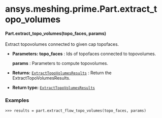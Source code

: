 <a id="ansys-meshing-prime-part-extract-topo-volumes"></a>

# ansys.meshing.prime.Part.extract_topo_volumes

<a id="ansys.meshing.prime.Part.extract_topo_volumes"></a>

#### Part.extract_topo_volumes(topo_faces, params)

Extract topovolumes connected to given cap topofaces.

* **Parameters:**
  **topo_faces**
  : Ids of topofaces connected to topovolumes.

  **params**
  : Parameters to compute topovolumes.
* **Returns:**
  [`ExtractTopoVolumesResults`](ansys.meshing.prime.ExtractTopoVolumesResults.md#ansys.meshing.prime.ExtractTopoVolumesResults)
  : Return the ExtractTopoVolumesResults.
* **Return type:**
  [`ExtractTopoVolumesResults`](ansys.meshing.prime.ExtractTopoVolumesResults.md#ansys.meshing.prime.ExtractTopoVolumesResults)

### Examples

```pycon
>>> results = part.extract_flow_topo_volumes(topo_faces, params)
```

<!-- !! processed by numpydoc !! -->
